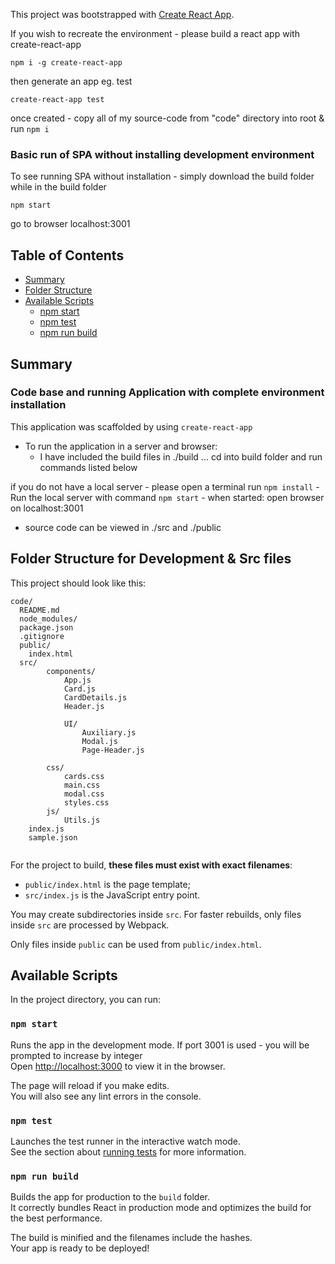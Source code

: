 This project was bootstrapped with [Create React App](https://github.com/facebookincubator/create-react-app). 

If you wish to recreate the environment - please build a react app with create-react-app
```
npm i -g create-react-app
```
then generate an app eg. test
```
create-react-app test
```
once created - copy all of my source-code from "code" directory into root & run ```npm i```

### Basic run of SPA without installing development environment
To see running SPA without installation - simply download the build folder 
while in the build folder 

```npm i
npm start
```
go to browser localhost:3001

## Table of Contents
- [Summary](#summary)
- [Folder Structure](#folder-structure)
- [Available Scripts](#available-scripts)
  - [npm start](#npm-start)
  - [npm test](#npm-test)
  - [npm run build](#npm-run-build)
 
## Summary 
### Code base and running Application with complete environment installation

This application was scaffolded by using ``` create-react-app ```


- To run the application in a server and browser: 
    - I have included the build files in ./build ... cd into build folder and run commands listed below
   
 if you do not have a local server 
    - please open a terminal run ```npm install```
     - Run the local server  with command ```npm start```
       - when started:  open browser on localhost:3001

- source code can be viewed in ./src and ./public


## Folder Structure for Development & Src files

This project should look like this:

```
code/
  README.md
  node_modules/
  package.json
  .gitignore
  public/
    index.html
  src/
        components/
            App.js
            Card.js
            CardDetails.js
            Header.js

            UI/
                Auxiliary.js
                Modal.js
                Page-Header.js

        css/
            cards.css
            main.css
            modal.css
            styles.css
        js/
            Utils.js
    index.js
    sample.json
  
```

For the project to build, **these files must exist with exact filenames**:

* `public/index.html` is the page template;
* `src/index.js` is the JavaScript entry point.

You may create subdirectories inside `src`. For faster rebuilds, only files inside `src` are processed by Webpack.<br>

Only files inside `public` can be used from `public/index.html`.<br>

## Available Scripts

In the project directory, you can run:

### `npm start`

Runs the app in the development mode. If port 3001 is used - you will be prompted to increase by integer<br>
Open [http://localhost:3000](http://localhost:3001) to view it in the browser.

The page will reload if you make edits.<br>
You will also see any lint errors in the console.

### `npm test`

Launches the test runner in the interactive watch mode.<br>
See the section about [running tests](#running-tests) for more information.

### `npm run build`

Builds the app for production to the `build` folder.<br>
It correctly bundles React in production mode and optimizes the build for the best performance.

The build is minified and the filenames include the hashes.<br>
Your app is ready to be deployed!
